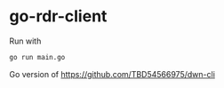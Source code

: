 # go-rdr-client

Run with

```bash
go run main.go
```

Go version of https://github.com/TBD54566975/dwn-cli
